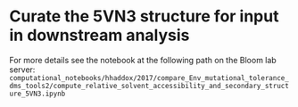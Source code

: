 # Curate the 5VN3 structure for input in downstream analysis

For more details see the notebook at the following path on the Bloom lab server: `computational_notebooks/hhaddox/2017/compare_Env_mutational_tolerance_dms_tools2/compute_relative_solvent_accessibility_and_secondary_structure_5VN3.ipynb`
